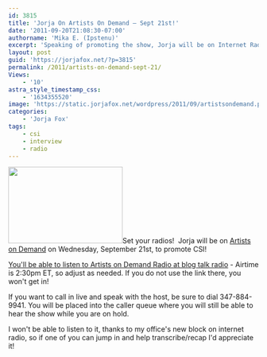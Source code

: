 ```yaml
---
id: 3815
title: 'Jorja On Artists On Demand — Sept 21st!'
date: '2011-09-20T21:08:30-07:00'
authorname: 'Mika E. (Ipstenu)'
excerpt: 'Speaking of promoting the show, Jorja will be on Internet Radio tomorrow!'
layout: post
guid: 'https://jorjafox.net/?p=3815'
permalink: /2011/artists-on-demand-sept-21/
Views:
    - '10'
astra_style_timestamp_css:
    - '1634355520'
image: 'https://static.jorjafox.net/wordpress/2011/09/artistsondemand.png'
categories:
    - 'Jorja Fox'
tags:
    - csi
    - interview
    - radio
---
```


<img class="alignleft size-medium wp-image-3816" title="Artists on Demand" src="//static.jorjafox.net/wordpress/2011/09/artistsondemand-230x154.png" alt="" width="230" height="154" />Set your radios!  Jorja will be on <a href="http://artistsondemandonline.com/">Artists on Demand</a> on Wednesday, September 21st, to promote CSI!

<a href=" http://www.blogtalkradio.com/artistsondemandradio/2011/09/21/jorja-fox">You'll be able to listen to Artists on Demand Radio at blog talk radio</a> - Airtime is 2:30pm ET, so adjust as needed. If you do not use the link there, you won't get in!

If you want to call in live and speak with the host, be sure to dial 347-884-9941. You will be placed into the caller queue where you will still be able to hear the show while you are on hold.

I won't be able to listen to it, thanks to my office's new block on internet radio, so if one of you can jump in and help transcribe/recap I'd appreciate it!
